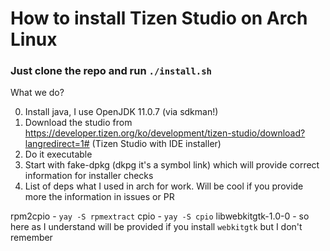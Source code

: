# How to install Tizen Studio on Arch Linux

### Just clone the repo and run `./install.sh`

What we do?

0. Install java, I use OpenJDK 11.0.7 (via sdkman!)
1. Download the studio from https://developer.tizen.org/ko/development/tizen-studio/download?langredirect=1# (Tizen Studio with IDE installer)
2. Do it executable
3. Start with fake-dpkg (dkpg it's a symbol link) which will provide correct information for installer checks
4. List of deps what I used in arch for work. Will be cool if you provide more the information in issues or PR

  rpm2cpio - `yay -S rpmextract`
  cpio - `yay -S cpio`
  libwebkitgtk-1.0-0 - so here as I understand will be provided if you install `webkitgtk` but I don't remember
